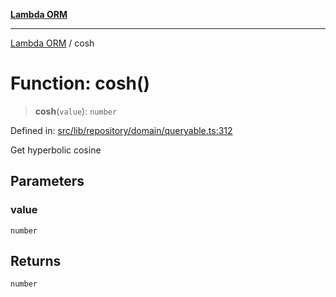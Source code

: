 [**Lambda ORM**](../README.md)

***

[Lambda ORM](../README.md) / cosh

# Function: cosh()

> **cosh**(`value`): `number`

Defined in: [src/lib/repository/domain/queryable.ts:312](https://github.com/lambda-orm/lambdaorm-base/blob/5f10bdc7d0f008296efbcbe89bc2bf1ed03aaaef/src/lib/repository/domain/queryable.ts#L312)

Get hyperbolic cosine

## Parameters

### value

`number`

## Returns

`number`
